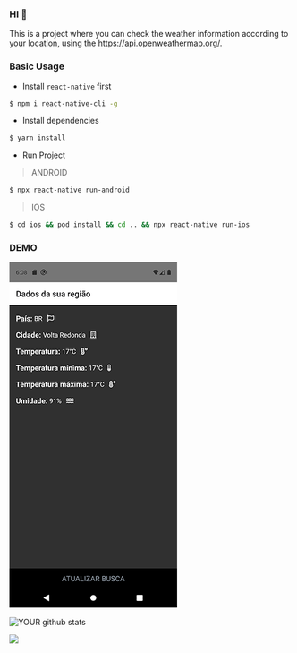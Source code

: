 ### HI 👋
This is a project where you can check the weather information according to your location, using the https://api.openweathermap.org/.

### Basic Usage
- Install `react-native` first

```bash
$ npm i react-native-cli -g
```
- Install dependencies

```bash
$ yarn install
```
- Run Project

> ANDROID
```bash
$ npx react-native run-android
```
> IOS
```bash
$ cd ios && pod install && cd .. && npx react-native run-ios
```
### DEMO
![](https://github.com/carvalhomatheus94/DataWeather/blob/main/docs/print_android.png)

![YOUR github stats](https://github-readme-stats.vercel.app/api?username=carvalhomatheus94)

[<img src="https://img.shields.io/badge/linkedin-%230077B5.svg?&style=for-the-badge&logo=linkedin&logoColor=white" />](https://www.linkedin.com/in/matheuscarvalho94/) 
